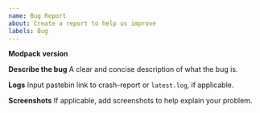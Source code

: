 ```yaml
---
name: Bug Report
about: Create a report to help us improve
labels: Bug
---
```


**Modpack version**

**Describe the bug**
A clear and concise description of what the bug is.

**Logs**
Input pastebin link to crash-report or `latest.log`, if applicable.

**Screenshots**
If applicable, add screenshots to help explain your problem.
